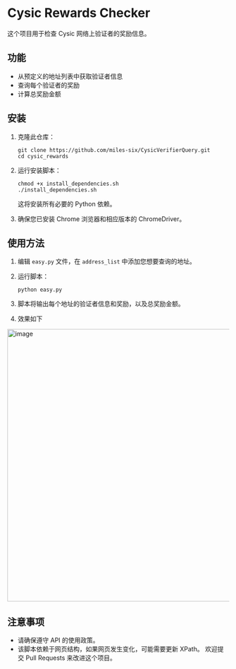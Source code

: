 # Cysic Rewards Checker

这个项目用于检查 Cysic 网络上验证者的奖励信息。

## 功能

- 从预定义的地址列表中获取验证者信息
- 查询每个验证者的奖励
- 计算总奖励金额

## 安装

1. 克隆此仓库：
   ```
   git clone https://github.com/miles-six/CysicVerifierQuery.git
   cd cysic_rewards
   ```

2. 运行安装脚本：
   ```
   chmod +x install_dependencies.sh
   ./install_dependencies.sh
   ```

   这将安装所有必要的 Python 依赖。

3. 确保您已安装 Chrome 浏览器和相应版本的 ChromeDriver。

## 使用方法

1. 编辑 `easy.py` 文件，在 `address_list` 中添加您想要查询的地址。

2. 运行脚本：
   ```
   python easy.py
   ```

3. 脚本将输出每个地址的验证者信息和奖励，以及总奖励金额。
4. 效果如下
<img width="617" alt="image" src="https://github.com/user-attachments/assets/65f4e8f5-0d42-4253-bab1-678cb6c1abb5">


## 注意事项

- 请确保遵守 API 的使用政策。
- 该脚本依赖于网页结构，如果网页发生变化，可能需要更新 XPath。
欢迎提交 Pull Requests 来改进这个项目。

